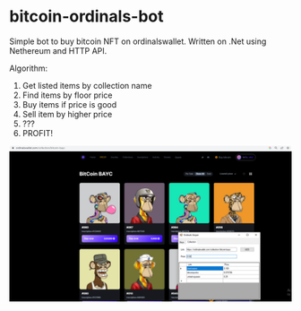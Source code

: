 # bitcoin-ordinals-bot
Simple bot to buy bitcoin NFT on ordinalswallet. Written on .Net using Nethereum and HTTP API.

Algorithm:
1. Get listed items by collection name
2. Find items by floor price
3. Buy items if price is good
4. Sell item by higher price
5. ???
6. PROFIT!

![alt text](https://github.com/JamieNoonan/bitcoin-ordinals-bot/blob/main/scr.png?raw=true)
